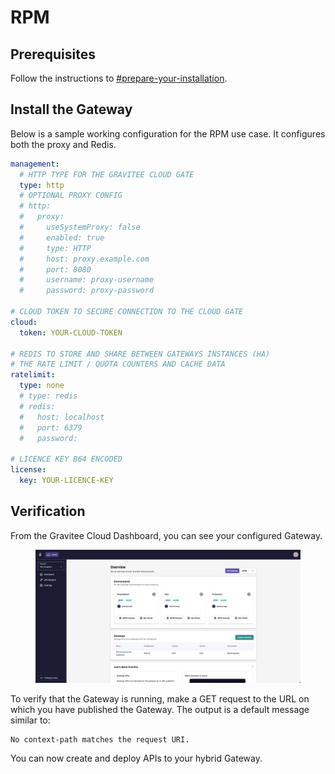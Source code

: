 # RPM

## Prerequisites

Follow the instructions to [#prepare-your-installation](./#prepare-your-installation "mention").

## Install the Gateway

Below is a sample working configuration for the RPM use case. It configures both the proxy and Redis.

```yaml
management:
  # HTTP TYPE FOR THE GRAVITEE CLOUD GATE
  type: http 
  # OPTIONAL PROXY CONFIG
  # http:
  #   proxy:
  #     useSystemProxy: false
  #     enabled: true
  #     type: HTTP
  #     host: proxy.example.com
  #     port: 8080
  #     username: proxy-username
  #     password: proxy-password

# CLOUD TOKEN TO SECURE CONNECTION TO THE CLOUD GATE
cloud:
  token: YOUR-CLOUD-TOKEN

# REDIS TO STORE AND SHARE BETWEEN GATEWAYS INSTANCES (HA)
# THE RATE LIMIT / QUOTA COUNTERS AND CACHE DATA
ratelimit:
  type: none
  # type: redis
  # redis:
  #   host: localhost
  #   port: 6379
  #   password:

# LICENCE KEY B64 ENCODED
license:
  key: YOUR-LICENCE-KEY
```

## Verification

From the Gravitee Cloud Dashboard, you can see your configured Gateway.

<figure><img src="../../.gitbook/assets/image (6).png" alt=""><figcaption></figcaption></figure>

To verify that the Gateway is running, make a GET request to the URL on which you have published the Gateway. The output is a default message similar to:

```
No context-path matches the request URI.
```

You can now create and deploy APIs to your hybrid Gateway.
